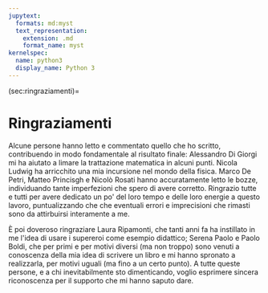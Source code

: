 ```yaml
---
jupytext:
  formats: md:myst
  text_representation:
    extension: .md
    format_name: myst
kernelspec:
  name: python3
  display_name: Python 3
---
```


(sec:ringraziamenti)=
# Ringraziamenti

Alcune persone hanno letto e commentato quello che ho scritto, contribuendo in
modo fondamentale al risultato finale: Alessandro Di Giorgi mi ha aiutato a
limare la trattazione matematica in alcuni punti. Nicola Ludwig ha arricchito
una mia incursione nel mondo della fisica. Marco De Petri, Matteo Princisgh e
Nicolò Rosati hanno accuratamente letto le bozze, individuando tante
imperfezioni che spero di avere corretto. Ringrazio tutte e tutti per avere
dedicato un po' del loro tempo e delle loro energie a questo lavoro,
puntualizzando che che eventuali errori e imprecisioni che rimasti sono da
attirbuirsi interamente a me.

È poi doveroso ringraziare Laura Ripamonti, che tanti anni fa ha instillato in
me l'idea di usare i supereroi come esempio didattico; Serena Paolo e Paolo
Boldi, che per primi e per motivi diversi (ma non troppo) sono venuti a
conoscenza della mia idea di scrivere un libro e mi hanno spronato a
realizzarla, per motivi uguali (ma fino a un certo punto). A tutte queste
persone, e a chi inevitabilmente sto dimenticando, voglio esprimere sincera
riconoscenza per il supporto che mi hanno saputo dare.


